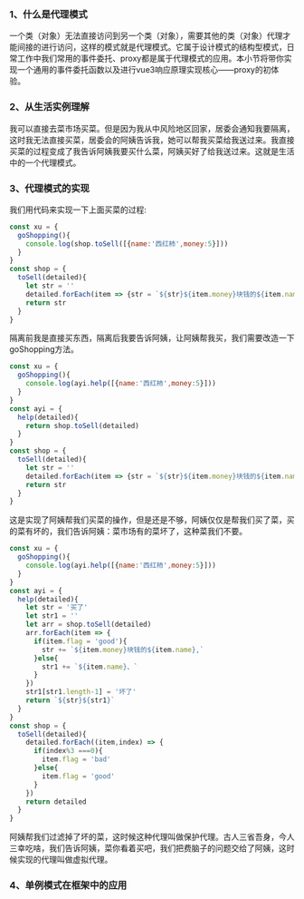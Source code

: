 ### 1、什么是代理模式  
一个类（对象）无法直接访问到另一个类（对象），需要其他的类（对象）代理才能间接的进行访问，这样的模式就是代理模式。它属于设计模式的结构型模式，日常工作中我们常用的事件委托、proxy都是属于代理模式的应用。本小节将带你实现一个通用的事件委托函数以及进行vue3响应原理实现核心——proxy的初体验。

### 2、从生活实例理解
我可以直接去菜市场买菜。但是因为我从中风险地区回家，居委会通知我要隔离，这时我无法直接买菜，居委会的阿姨告诉我，她可以帮我买菜给我送过来。我直接买菜的过程变成了我告诉阿姨我要买什么菜，阿姨买好了给我送过来。这就是生活中的一个代理模式。

### 3、代理模式的实现
我们用代码来实现一下上面买菜的过程:
```javaScript
const xu = {
  goShopping(){
    console.log(shop.toSell([{name:'西红柿',money:5}]))
  }
}
const shop = {
  toSell(detailed){
    let str = ''
    detailed.forEach(item => {str = `${str}${item.money}块钱的${item.name},`})
    return str
  }
}
```
隔离前我是直接买东西，隔离后我要告诉阿姨，让阿姨帮我买，我们需要改造一下goShopping方法。
```javaScript
const xu = {
  goShopping(){
    console.log(ayi.help([{name:'西红柿',money:5}]))
  }
}
const ayi = {
  help(detailed){
    return shop.toSell(detailed)
  }
}
const shop = {
  toSell(detailed){
    let str = ''
    detailed.forEach(item => {str = `${str}${item.money}块钱的${item.name},`})
    return str
  }
}
```
这是实现了阿姨帮我们买菜的操作，但是还是不够，阿姨仅仅是帮我们买了菜，买的菜有坏的，我们告诉阿姨：菜市场有的菜坏了，这种菜我们不要。
```javaScript
const xu = {
  goShopping(){
    console.log(ayi.help([{name:'西红柿',money:5}]))
  }
}
const ayi = {
  help(detailed){
    let str = '买了'
    let str1 = ''
    let arr = shop.toSell(detailed)
    arr.forEach(item => {
      if(item.flag = 'good'){
        str += `${item.money}块钱的${item.name},`
      }else{
        str1 += `${item.name}、`
      }
    })
    str1[str1.length-1] = '坏了'
    return `${str}${str1}`
  }
}
const shop = {
  toSell(detailed){
    detailed.forEach((item,index) => {
      if(index%3 ===0){
        item.flag = 'bad'
      }else{
        item.flag = 'good'
      }
    })
    return detailed
  }
}
```
阿姨帮我们过滤掉了坏的菜，这时候这种代理叫做保护代理。古人三省吾身，今人三幸吃啥，我们告诉阿姨，菜你看着买吧，我们把费脑子的问题交给了阿姨，这时候实现的代理叫做虚拟代理。

### 4、单例模式在框架中的应用

